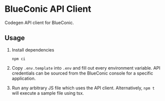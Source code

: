 # BlueConic API Client

Codegen API client for BlueConic.

## Usage

1. Install dependencies

   ```
   npm ci
   ```

1. Copy `.env.template` into `.env` and fill out every environment variable.
   API credentials can be sourced from the BlueConic console for a specific application.

1. Run any arbitrary JS file which uses the API client. Alternatively, `npm t` will execute a sample file using tsx.
